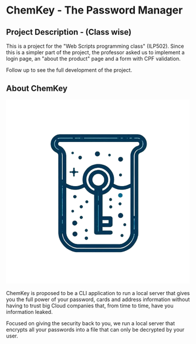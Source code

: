 # ChemKey - The Password Manager

## Project Description - (Class wise)

This is a  project for the "Web Scripts programming class" (ILP502).
Since this is a simpler part of the project, the professor asked us to
implement a login page, an "about the product" page and a form with CPF
validation.

Follow up to see the full development of the project.

## About ChemKey

![./src/public/images/logo.png](./src/public/images/logo.png)

ChemKey is proposed to be a CLI application to run a local server that
gives you the full power of your password, cards and address information
without having to trust big Cloud companies that, from time to time,
have you information leaked.

Focused on giving the security back to you, we run a local server that
encrypts all your passwords into a file that can only be decrypted by
your user.
